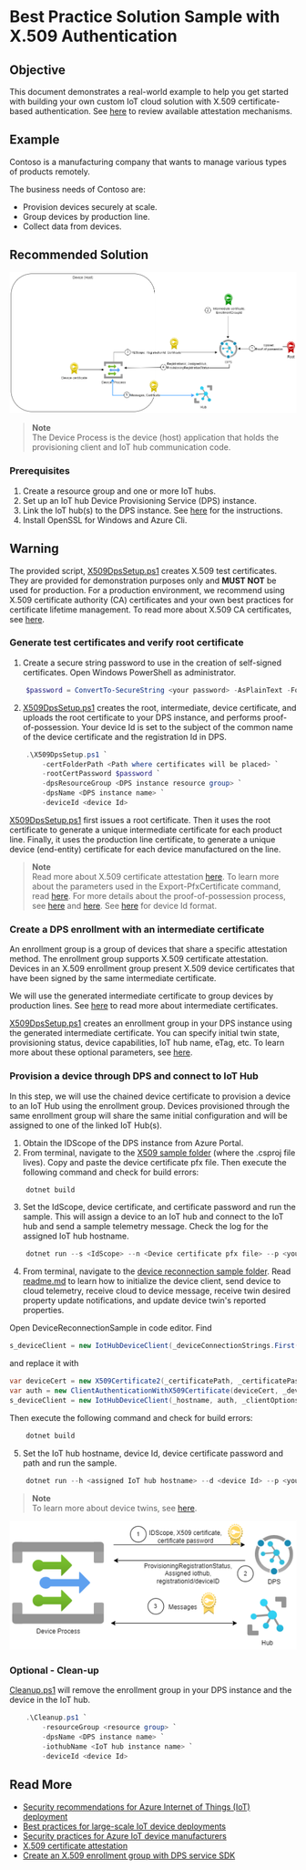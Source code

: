# Best Practice Solution Sample with X.509 Authentication

## Objective

This document demonstrates a real-world example to help you get started with building your own custom IoT cloud solution with X.509 certificate-based authentication. See [here](https://learn.microsoft.com/azure/iot-dps/concepts-service#attestation-mechanism) to review available attestation mechanisms.

## Example

Contoso is a manufacturing company that wants to manage various types of products remotely.

The business needs of Contoso are:

- Provision devices securely at scale.
- Group devices by production line.
- Collect data from devices.

## Recommended Solution

![solution](media/auth_flow_diagram.png)
> **Note**\
> The Device Process is the device (host) application that holds the provisioning client and IoT hub communication code.

### Prerequisites

1. Create a resource group and one or more IoT hubs.
2. Set up an IoT hub Device Provisioning Service (DPS) instance.
3. Link the IoT hub(s) to the DPS instance.
See [here](https://learn.microsoft.com/azure/iot-dps/quick-setup-auto-provision) for the instructions.
4. Install OpenSSL for Windows and Azure Cli.

## Warning

The provided script, [X509DpsSetup.ps1](https://github.com/Azure/azure-iot-sdk-csharp/tree/previews/v2/provisioning/device/samples/solutions/BestPracticeSampleX509/X509DpsSetup.ps1) creates X.509 test certificates. They are provided for demonstration purposes only and **MUST NOT** be used for production. For a production environment, we recommend using X.509 certificate authority (CA) certificates and your own best practices for certificate lifetime management. To read more about X.509 CA certificates, see [here](https://learn.microsoft.com/en-us/azure/iot-hub/iot-hub-x509ca-concept).

### Generate test certificates and verify root certificate

1. Create a secure string password to use in the creation of self-signed certificates. Open Windows PowerShell as administrator.

```powershell
    $password = ConvertTo-SecureString <your password> -AsPlainText -Force
```

2. [X509DpsSetup.ps1](https://github.com/Azure/azure-iot-sdk-csharp/tree/previews/v2/provisioning/device/samples/solutions/BestPracticeSampleX509/X509DpsSetup.ps1) creates the root, intermediate, device certificate, and uploads the root certificate to your DPS instance, and performs proof-of-possession. Your device Id is set to the subject of the common name of the device certificate and the registration Id in DPS.

```powershell
    .\X509DpsSetup.ps1 `
        -certFolderPath <Path where certificates will be placed> `
        -rootCertPassword $password `
        -dpsResourceGroup <DPS instance resource group> `
        -dpsName <DPS instance name> `
        -deviceId <device Id>
```

[X509DpsSetup.ps1](https://github.com/Azure/azure-iot-sdk-csharp/tree/previews/v2/provisioning/device/samples/solutions/BestPracticeSampleX509/X509DpsSetup.ps1) first issues a root certificate. Then it uses the root certificate to generate a unique intermediate certificate for each product line. Finally, it uses the production line certificate, to generate a unique device (end-entity) certificate for each device manufactured on the line.

> **Note**\
> Read more about X.509 certificate attestation [here](https://learn.microsoft.com/azure/iot-dps/concepts-x509-attestation).
> To learn more about the parameters used in the Export-PfxCertificate command, read [here](https://learn.microsoft.com/powershell/module/pki/export-pfxcertificate?view=windowsserver2022-ps#-password).
> For more details about the proof-of-possession process, see [here](https://learn.microsoft.com/azure/iot-hub/iot-hub-x509ca-concept#proof-of-possession) and [here](https://learn.microsoft.com/azure/iot-dps/how-to-verify-certificates).
> See [here](https://learn.microsoft.com/azure/iot-dps/concepts-service#registration-id) for device Id format.

### Create a DPS enrollment with an intermediate certificate

An enrollment group is a group of devices that share a specific attestation method. The enrollment group supports X.509 certificate attestation. Devices in an X.509 enrollment group present X.509 device certificates that have been signed by the same intermediate certificate.

We will use the generated intermediate certificate to group devices by production lines. See [here](https://learn.microsoft.com/azure/iot-dps/concepts-x509-attestation#why-are-intermediate-certs-useful) to read more about intermediate certificates.

[X509DpsSetup.ps1](https://github.com/Azure/azure-iot-sdk-csharp/tree/previews/v2/provisioning/device/samples/solutions/BestPracticeSampleX509/X509DpsSetup.ps1) creates an enrollment group in your DPS instance using the generated intermediate certificate.
You can specify initial twin state, provisioning status, device capabilities, IoT hub name, eTag, etc. To learn more about these optional parameters, see [here](https://learn.microsoft.com/cli/azure/iot/dps/enrollment-group?view=azure-cli-latest#az-iot-dps-enrollment-group-create).

### Provision a device through DPS and connect to IoT Hub

In this step, we will use the chained device certificate to provision a device to an IoT Hub using the enrollment group. Devices provisioned through the same enrollment group will share the same initial configuration and will be assigned to one of the linked IoT Hub(s).

1. Obtain the IDScope of the DPS instance from Azure Portal.
2. From terminal, navigate to the [X509 sample folder](</provisioning/device/samples/getting started/X509Sample>) (where the .csproj file lives). Copy and paste the device certificate pfx file. Then execute the following command and check for build errors:

```powershell
    dotnet build
```

3. Set the IdScope, device certificate, and certificate password and run the sample. This will assign a device to an IoT hub and connect to the IoT hub and send a sample telemetry message. Check the log for the assigned IoT hub hostname.

```powershell
    dotnet run --s <IdScope> --n <Device certificate pfx file> --p <your password>
```

4. From terminal, navigate to the [device reconnection sample folder](</iothub/device/samples/how to guides/DeviceReconnectionSample>). Read [readme.md](</iothub/device/samples/how to guides/DeviceReconnectionSample/readme.md>) to learn how to initialize the device client, send device to cloud telemetry, receive cloud to device message, receive twin desired property update notifications, and update device twin's reported properties.

Open DeviceReconnectionSample in code editor. Find

```csharp
s_deviceClient = new IotHubDeviceClient(_deviceConnectionStrings.First(), _clientOptions);
```

and replace it with

```csharp
var deviceCert = new X509Certificate2(_certificatePath, _certificatePassword);
var auth = new ClientAuthenticationWithX509Certificate(deviceCert, _deviceId);
s_deviceClient = new IotHubDeviceClient(_hostname, auth, _clientOptions);
```

Then execute the following command and check for build errors:

```powershell
    dotnet build
```

5. Set the IoT hub hostname, device Id, device certificate password and path and run the sample.

```powershell
    dotnet run --h <assigned IoT hub hostname> --d <device Id> --p <your password> --n <path to device certificate pfx file>
```

> **Note**\
> To learn more about device twins, see [here](https://learn.microsoft.com/azure/iot-hub/iot-hub-devguide-device-twins).

![x509-bootsequence](media/bootsequence.png)

### Optional - Clean-up

[Cleanup.ps1](https://github.com/Azure/azure-iot-sdk-csharp/tree/previews/v2/provisioning/device/samples/solutions/BestPracticeSampleX509/Cleanup.ps1) will remove the enrollment group in your DPS instance and the device in the IoT hub.

```powershell
    .\Cleanup.ps1 `
        -resourceGroup <resource group> `
        -dpsName <DPS instance name> `
        -iothubName <IoT hub instance name> `
        -deviceId <device Id>
```

## Read More

- [Security recommendations for Azure Internet of Things (IoT) deployment](https://learn.microsoft.com/azure/iot-fundamentals/security-recommendations)
- [Best practices for large-scale IoT device deployments](https://learn.microsoft.com/azure/iot-dps/concepts-deploy-at-scale)
- [Security practices for Azure IoT device manufacturers](https://learn.microsoft.com/azure/iot-dps/concepts-device-oem-security-practices)
- [X.509 certificate attestation](https://learn.microsoft.com/azure/iot-dps/concepts-x509-attestation)
- [Create an X.509 enrollment group with DPS service SDK](https://learn.microsoft.com/azure/iot-dps/quick-enroll-device-x509?pivots=programming-language-csharp)